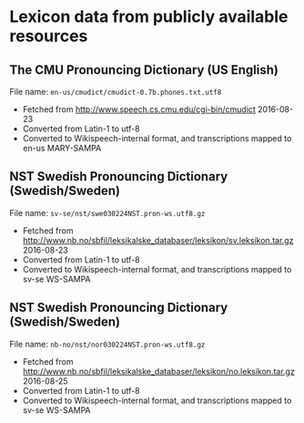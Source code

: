 # Lexicon data from publicly available resources

## The CMU Pronouncing Dictionary (US English)

File name: `en-us/cmudict/cmudict-0.7b.phones.txt.utf8`

 * Fetched from http://www.speech.cs.cmu.edu/cgi-bin/cmudict 2016-08-23
 * Converted from Latin-1 to utf-8
 * Converted to Wikispeech-internal format, and transcriptions mapped to en-us MARY-SAMPA
 

## NST Swedish Pronouncing Dictionary (Swedish/Sweden)

File name: `sv-se/nst/swe030224NST.pron-ws.utf8.gz`

 * Fetched from http://www.nb.no/sbfil/leksikalske_databaser/leksikon/sv.leksikon.tar.gz 2016-08-23
 * Converted from Latin-1 to utf-8
 * Converted to Wikispeech-internal format, and transcriptions mapped to sv-se WS-SAMPA
 


## NST Swedish Pronouncing Dictionary (Swedish/Sweden)

File name: `nb-no/nst/nor030224NST.pron-ws.utf8.gz`

 * Fetched from http://www.nb.no/sbfil/leksikalske_databaser/leksikon/no.leksikon.tar.gz 2016-08-25
 * Converted from Latin-1 to utf-8
 * Converted to Wikispeech-internal format, and transcriptions mapped to sv-se WS-SAMPA
 
